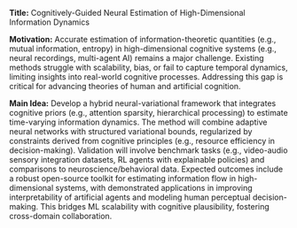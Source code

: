 **Title:** Cognitively-Guided Neural Estimation of High-Dimensional Information Dynamics  

**Motivation:** Accurate estimation of information-theoretic quantities (e.g., mutual information, entropy) in high-dimensional cognitive systems (e.g., neural recordings, multi-agent AI) remains a major challenge. Existing methods struggle with scalability, bias, or fail to capture temporal dynamics, limiting insights into real-world cognitive processes. Addressing this gap is critical for advancing theories of human and artificial cognition.  

**Main Idea:** Develop a hybrid neural-variational framework that integrates cognitive priors (e.g., attention sparsity, hierarchical processing) to estimate time-varying information dynamics. The method will combine adaptive neural networks with structured variational bounds, regularized by constraints derived from cognitive principles (e.g., resource efficiency in decision-making). Validation will involve benchmark tasks (e.g., video-audio sensory integration datasets, RL agents with explainable policies) and comparisons to neuroscience/behavioral data. Expected outcomes include a robust open-source toolkit for estimating information flow in high-dimensional systems, with demonstrated applications in improving interpretability of artificial agents and modeling human perceptual decision-making. This bridges ML scalability with cognitive plausibility, fostering cross-domain collaboration.